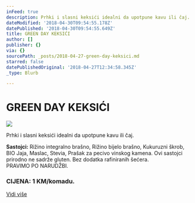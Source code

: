 ```yaml
---
inFeed: true
description: Prhki i slasni keksići idealni da upotpune kavu ili čaj.
dateModified: '2018-04-30T09:54:55.178Z'
datePublished: '2018-04-30T09:54:55.649Z'
title: GREEN DAY KEKSIĆI
author: []
publisher: {}
via: {}
sourcePath: _posts/2018-04-27-green-day-keksici.md
starred: false
datePublishedOriginal: '2018-04-27T12:34:58.345Z'
_type: Blurb

---
```

# GREEN DAY KEKSIĆI
![](https://the-grid-user-content.s3-us-west-2.amazonaws.com/413ff73c-1a91-46db-867f-760b3b6c8768.jpg)

Prhki i slasni keksići idealni da upotpune kavu ili čaj.

**Sastojci:** Rižino integralno brašno, Rižino bijelo brašno, Kukuruzni škrob, BIO Jaja, Maslac, Stevia, Prašak za pecivo vinskog kamena. Ovi sastojci prirodno ne sadrže gluten. Bez dodatka rafiniranih šećera.  
PRAVIMO PO NARUDŽBI.

### CIJENA: 1 KM/komadu.
[Vidi više][0]

[0]: https://www.facebook.com/greenday.kolaci.peciva/posts/238119410262127